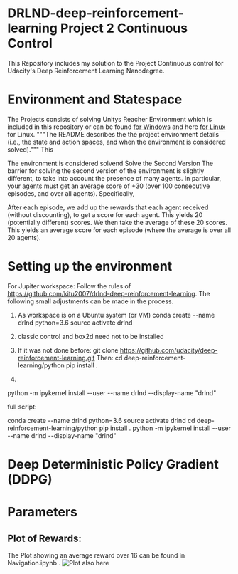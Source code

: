 # DRLND-deep-reinforcement-learning Project 2 Continuous Control
This Repository includes my solution to the Project Continuous control for Udacity's Deep Reinforcement Learning Nanodegree.

# Environment and Statespace
The Projects consists of solving Unitys Reacher Environment which is included in this repository or can be found [for Windows](https://s3-us-west-1.amazonaws.com/udacity-drlnd/P2/Reacher/Reacher_Windows_x86_64.zip) and here [for Linux](https://s3-us-west-1.amazonaws.com/udacity-drlnd/P2/Reacher/Reacher_Linux.zip) for Linux. 
"""The README describes the the project environment details (i.e., the state and action spaces, and when the environment is considered solved)."""
This 

The environment is considered solvend 
Solve the Second Version
The barrier for solving the second version of the environment is slightly different, to take into account the presence of many agents. In particular, your agents must get an average score of +30 (over 100 consecutive episodes, and over all agents). Specifically,

After each episode, we add up the rewards that each agent received (without discounting), to get a score for each agent. This yields 20 (potentially different) scores. We then take the average of these 20 scores.
This yields an average score for each episode (where the average is over all 20 agents).


# Setting up the environment
For Jupiter workspace: 
Follow the rules of https://github.com/kitu2007/drlnd-deep-reinforcement-learning. 
The following small adjustments can be made in the process.

1. As workspace is on a Ubuntu system (or VM)
conda create --name drlnd python=3.6
source activate drlnd

2. classic control and box2d need not to be installed

3. If it was not done before: 
git clone https://github.com/udacity/deep-reinforcement-learning.git
Then: 
cd deep-reinforcement-learning/python
pip install .

4. 
python -m ipykernel install --user --name drlnd --display-name "drlnd"


full script: 

conda create --name drlnd python=3.6
source activate drlnd
cd deep-reinforcement-learning/python
pip install .
python -m ipykernel install --user --name drlnd --display-name "drlnd"


# Deep Deterministic Policy Gradient (DDPG)

# Parameters

## Plot of Rewards:
The Plot showing an average reward over 16 can be found in Navigation.ipynb .
![Plot also here](/rewards_plot.png)

